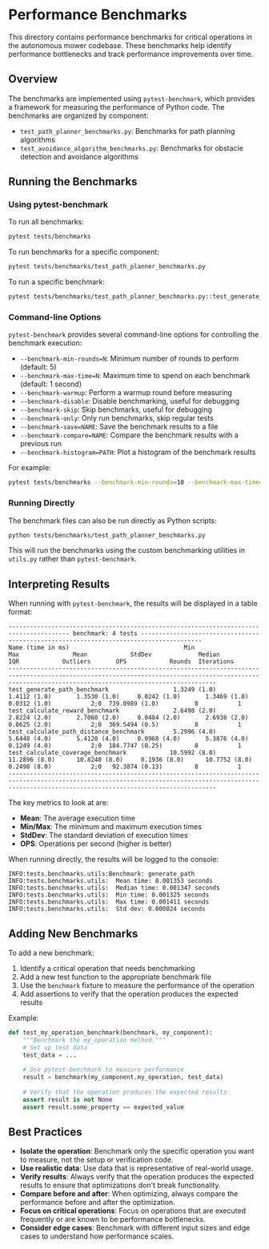# Performance Benchmarks

This directory contains performance benchmarks for critical operations in the autonomous mower codebase. These benchmarks help identify performance bottlenecks and track performance improvements over time.

## Overview

The benchmarks are implemented using `pytest-benchmark`, which provides a framework for measuring the performance of Python code. The benchmarks are organized by component:

- `test_path_planner_benchmarks.py`: Benchmarks for path planning algorithms
- `test_avoidance_algorithm_benchmarks.py`: Benchmarks for obstacle detection and avoidance algorithms

## Running the Benchmarks

### Using pytest-benchmark

To run all benchmarks:

```bash
pytest tests/benchmarks
```

To run benchmarks for a specific component:

```bash
pytest tests/benchmarks/test_path_planner_benchmarks.py
```

To run a specific benchmark:

```bash
pytest tests/benchmarks/test_path_planner_benchmarks.py::test_generate_path_benchmark
```

### Command-line Options

`pytest-benchmark` provides several command-line options for controlling the benchmark execution:

- `--benchmark-min-rounds=N`: Minimum number of rounds to perform (default: 5)
- `--benchmark-max-time=N`: Maximum time to spend on each benchmark (default: 1 second)
- `--benchmark-warmup`: Perform a warmup round before measuring
- `--benchmark-disable`: Disable benchmarking, useful for debugging
- `--benchmark-skip`: Skip benchmarks, useful for debugging
- `--benchmark-only`: Only run benchmarks, skip regular tests
- `--benchmark-save=NAME`: Save the benchmark results to a file
- `--benchmark-compare=NAME`: Compare the benchmark results with a previous run
- `--benchmark-histogram=PATH`: Plot a histogram of the benchmark results

For example:

```bash
pytest tests/benchmarks --benchmark-min-rounds=10 --benchmark-max-time=2
```

### Running Directly

The benchmark files can also be run directly as Python scripts:

```bash
python tests/benchmarks/test_path_planner_benchmarks.py
```

This will run the benchmarks using the custom benchmarking utilities in `utils.py` rather than `pytest-benchmark`.

## Interpreting Results

When running with `pytest-benchmark`, the results will be displayed in a table format:

```
--------------------------------------------------------------------------------------- benchmark: 4 tests ---------------------------------------------------------------------------------------
Name (time in ms)                                Min                Max               Mean            StdDev             Median               IQR            Outliers       OPS            Rounds  Iterations
------------------------------------------------------------------------------------------------------------------------------------------------------------------------------------------------------
test_generate_path_benchmark                  1.3249 (1.0)       1.4112 (1.0)       1.3530 (1.0)     0.0242 (1.0)       1.3469 (1.0)      0.0312 (1.0)           2;0  739.0989 (1.0)          8           1
test_calculate_reward_benchmark               2.6498 (2.0)       2.8224 (2.0)       2.7060 (2.0)     0.0484 (2.0)       2.6938 (2.0)      0.0625 (2.0)           2;0  369.5494 (0.5)          8           1
test_calculate_path_distance_benchmark        5.2996 (4.0)       5.6448 (4.0)       5.4120 (4.0)     0.0968 (4.0)       5.3876 (4.0)      0.1249 (4.0)           2;0  184.7747 (0.25)         8           1
test_calculate_coverage_benchmark            10.5992 (8.0)      11.2896 (8.0)      10.8240 (8.0)     0.1936 (8.0)      10.7752 (8.0)      0.2498 (8.0)           2;0   92.3874 (0.13)         8           1
------------------------------------------------------------------------------------------------------------------------------------------------------------------------------------------------------
```

The key metrics to look at are:

- **Mean**: The average execution time
- **Min/Max**: The minimum and maximum execution times
- **StdDev**: The standard deviation of execution times
- **OPS**: Operations per second (higher is better)

When running directly, the results will be logged to the console:

```
INFO:tests.benchmarks.utils:Benchmark: generate_path
INFO:tests.benchmarks.utils:  Mean time: 0.001353 seconds
INFO:tests.benchmarks.utils:  Median time: 0.001347 seconds
INFO:tests.benchmarks.utils:  Min time: 0.001325 seconds
INFO:tests.benchmarks.utils:  Max time: 0.001411 seconds
INFO:tests.benchmarks.utils:  Std dev: 0.000024 seconds
```

## Adding New Benchmarks

To add a new benchmark:

1. Identify a critical operation that needs benchmarking
2. Add a new test function to the appropriate benchmark file
3. Use the `benchmark` fixture to measure the performance of the operation
4. Add assertions to verify that the operation produces the expected results

Example:

```python
def test_my_operation_benchmark(benchmark, my_component):
    """Benchmark the my_operation method."""
    # Set up test data
    test_data = ...
    
    # Use pytest-benchmark to measure performance
    result = benchmark(my_component.my_operation, test_data)
    
    # Verify that the operation produces the expected results
    assert result is not None
    assert result.some_property == expected_value
```

## Best Practices

- **Isolate the operation**: Benchmark only the specific operation you want to measure, not the setup or verification code.
- **Use realistic data**: Use data that is representative of real-world usage.
- **Verify results**: Always verify that the operation produces the expected results to ensure that optimizations don't break functionality.
- **Compare before and after**: When optimizing, always compare the performance before and after the optimization.
- **Focus on critical operations**: Focus on operations that are executed frequently or are known to be performance bottlenecks.
- **Consider edge cases**: Benchmark with different input sizes and edge cases to understand how performance scales.
